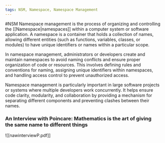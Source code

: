 ```yaml
---
tags: NSM, Namespace, Namespace Management
---
```

#NSM
Namespace management is the process of organizing and controlling the [[Namespace|namespaces]] within a computer system or software application. A namespace is a container that holds a collection of names, allowing different entities (such as functions, variables, classes, or modules) to have unique identifiers or names within a particular scope.

In namespace management, administrators or developers create and maintain namespaces to avoid naming conflicts and ensure proper organization of code or resources. This involves defining rules and conventions for naming, assigning unique identifiers within namespaces, and handling access control to prevent unauthorized access.

Namespace management is particularly important in large software projects or systems where multiple developers work concurrently. It helps ensure code clarity, modularity, and collaboration by providing a mechanism for separating different components and preventing clashes between their names.

### An Interview with Poincare: Mathematics is the art of giving the same name to different things
![[nawinterviewP.pdf]]